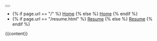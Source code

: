 <!doctype html>

<html lang="en">
<head>

<meta charset="utf-8">
<meta name="viewport" content="width=device-width, initial-scale=1, shrink-to-fit=no">

<title>{{page.title}}</title>
<meta name="description" content="Stuart Neivandt's personal website">
<meta name="author" content="Stuart Neivandt">
<meta name="theme-color" content="#343a40">

<link rel="apple-touch-icon" sizes="180x180" href="public/icons/apple-touch-icon.png">
<link rel="icon" type="image/x-icon" href="public/icons/favicon.ico">
<link rel="icon" type="image/png" sizes="32x32" href="public/icons/favicon-32x32.png">
<link rel="icon" type="image/png" sizes="16x16" href="public/icons/favicon-16x16.png">
<link rel="manifest" href="site.webmanifest">
<link rel="mask-icon" href="public/icons/safari-pinned-tab.svg" color="#5bbad5">
<meta name="msapplication-TileColor" content="#da532c">
<meta name="msapplication-TileImage" content="public/icons/mstile-144x144.png">
<meta name="theme-color" content="#ffffff">

<link rel="stylesheet" href="public/css/bootstrap.min.css" integrity="sha384-MCw98/SFnGE8fJT3GXwEOngsV7Zt27NXFoaoApmYm81iuXoPkFOJwJ8ERdknLPMO" crossorigin="anonymous">
<link rel="stylesheet" href="public/css/fontawesome.min.css" integrity="sha384-mzrmE5qonljUremFsqc01SB46JvROS7bZs3IO2EmfFsd15uHvIt+Y8vEf7N7fWAU" crossorigin="anonymous">
<link rel="stylesheet" href="public/css/styles.css">

</head>

<body>

<nav class="navbar navbar-inverse navbar-expand-lg navbar-dark bg-dark">
    <button class="navbar-toggler" type="button" data-toggle="collapse" data-target="#navbarSupportedContent" aria-controls="navbarSupportedContent" aria-expanded="false" aria-label="Toggle navigation">
        <span class="navbar-toggler-icon"></span>
    </button>
    <div class="collapse navbar-collapse" id="navbarSupportedContent">
        <ul class="navbar-nav mr-auto">
            <li class="nav-item">
                {% if page.url == "/" %}
                <a class="nav-link active" href="/">Home</a>
                {% else %}
                <a class="nav-link" href="/">Home</a>
                {% endif %}
            </li>
            <li class="nav-item">
                {% if page.url == "/resume.html" %}
                <a class="nav-link active" href="/resume">Resume</a>
                {% else %}
                <a class="nav-link" href="/resume">Resume</a>
                {% endif %}
            </li>
        </ul>
    </div>
</nav>    

<div class="container p-3">
<main role="main">
{{content}}
</main>
</div>

<script src="public/js/jquery.slim.min.js" integrity="sha384-q8i/X+965DzO0rT7abK41JStQIAqVgRVzpbzo5smXKp4YfRvH+8abtTE1Pi6jizo" crossorigin="anonymous"></script>
<script src="public/js/bootstrap.min.js" integrity="sha384-ChfqqxuZUCnJSK3+MXmPNIyE6ZbWh2IMqE241rYiqJxyMiZ6OW/JmZQ5stwEULTy" crossorigin="anonymous"></script>
<script src="public/js/load.js"></script>

</body>
</html>